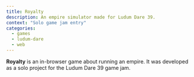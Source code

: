 ```yaml
---
title: Royalty
description: An empire simulator made for Ludum Dare 39.
context: "Solo game jam entry"
categories:
  - games
  - ludum-dare
  - web
---
```


**Royalty** is an in-browser game about running an empire. It was developed as a solo project for the Ludum Dare 39 game jam.
